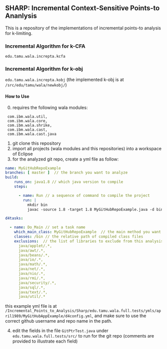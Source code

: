 ## SHARP: Incremental Context-Sensitive Points-to Ananlysis 

This is a repository of the implementations of incremental points-to analysis for k-limiting.

### Incremental Algorithm for k-CFA
````edu.tamu.wala.increpta.kcfa```` 

### Incremental Algorithm for k-obj
````edu.tamu.wala.increpta.kobj```` (the implemented k-obj is at ````/src/edu/tamu/wala/newkobj/````)

#### How to Use
0. requires the following wala modules: 
````
 com.ibm.wala.util,
 com.ibm.wala.core,
 com.ibm.wala.shrike,
 com.ibm.wala.cast, 
 com.ibm.wala.cast.java
````
1. git clone this repository 
2. import all projects (wala modules and this repositories) into a workspace of Eclipse
3. for the analyzed git repo, create a yml file as follow: 

````yml
name: MyGitHubRepoExample
branches: [ master ]  // the branch you want to analyze
build:
    runs_on: java1.8 // which java version to compile
    steps:

      - name: Run // a sequence of command to compile the project
        run: |
          mkdir bin
          javac -source 1.8 -target 1.8 MyGitHubRepoExample.java -d bin

d4tasks: 

  - name: Do_Main // set a task name
    which_main_class: MyGitHubRepoExample  // the main method you want to set as entry point
    classes: /bin // the relative path of compiled class files
    exclusions:  // the list of libraries to exclude from this analysis
      java/applet/.*,
      java/awt/.*,
      java/beans/.*,
      java/io/.*,
      java/math/.*,
      java/net/.*,
      java/nio/.*,
      java/rmi/.*,
      java/security/.*,
      java/sql/.*,
      java/text/.*,
      java/util/.*   
````

this example yml file is at ````/Incremental_Points_to_Analysis/Sharp/edu.tamu.wala.full.tests/ymls/april1989/MyGitHubAppExample/d4config.yml````, and make sure to use the correct github username and repo name in the path.

4. edit the fields in the file ````GitPtrTest.java```` under ````edu.tamu.wala.full.tests/src/```` to run for the git repo (comments are provided to illustrate each field)


